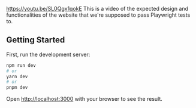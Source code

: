 https://youtu.be/SL0Qgx1qokE
This is a video of the expected design and functionalities of the website that we're supposed to pass Playwright tests to.

## Getting Started

First, run the development server:

```bash
npm run dev
# or
yarn dev
# or
pnpm dev
```

Open [http://localhost:3000](http://localhost:3000) with your browser to see the result.
